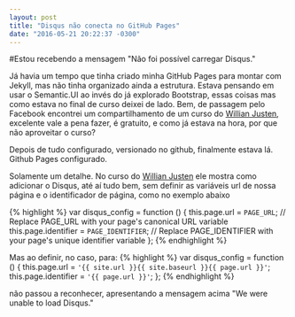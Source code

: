 ```yaml
---
layout: post
title: "Disqus não conecta no GitHub Pages"
date: "2016-05-21 20:22:37 -0300"
---
```


#Estou recebendo a mensagem "Não foi possível carregar Disqus."

Já havia um tempo que tinha criado minha GitHub Pages para montar com Jekyll, mas não tinha organizado ainda a estrutura. Estava pensando em usar o Semantic.UI ao invés do já explorado Bootstrap, essas coisas mas como estava no final de curso deixei de lado.
Bem, de passagem pelo Facebook encontrei um compartilhamento de um curso do [Willian Justen][1], excelente vale a pena fazer, é gratuito, e como já estava na hora, por que não aproveitar o curso?

Depois de tudo configurado, versionado no github, finalmente estava lá. Github Pages configurado.

Solamente um detalhe. No curso do [Willian Justen][1] ele mostra como adicionar o Disqus, até aí tudo bem, sem definir as variáveis url de nossa página e o identificador de página, como no exemplo abaixo

{% highlight %}
var disqus_config = function () {
  this.page.url = `PAGE_URL`; // Replace PAGE_URL with your page's canonical URL variable
  this.page.identifier = `PAGE_IDENTIFIER`; // Replace PAGE_IDENTIFIER with your page's unique identifier variable
};
{% endhighlight %}

Mas ao definir, no caso, para:
{% highlight %}
var disqus_config = function () {
  this.page.url = `'{{ site.url }}{{ site.baseurl }}{{ page.url }}'`;
  this.page.identifier = `'{{ page.url }}'`;
};
{% endhighlight %}

não passou a reconhecer, apresentando a mensagem acima "We were unable to load Disqus."



[1]: http://willianjusten.teachable.com/courses/criando-sites-estaticos-com-jekyll        "Willian Justen"
